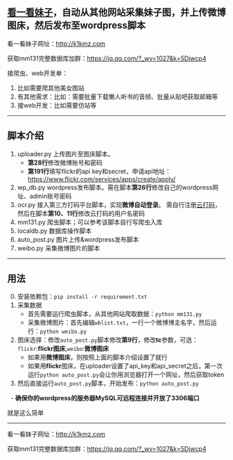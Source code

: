## [看一看妹子](http://k1kmz.com)，自动从其他网站采集妹子图，并上传微博图床，然后发布至wordpress脚本

看一看妹子网址：http://k1kmz.com

获取mm131完整数据库加群：https://jq.qq.com/?_wv=1027&k=5Djwcp4

接爬虫、web开发单：
1. 比如需要爬其他美女图站
2. 有其他需求：比如：需要批量下载懒人听书的音频、批量从贴吧获取邮箱等
3. 接web开发：比如需要仿站等


----

## 脚本介绍

1. uploader.py 上传图片至图床脚本。
    - **第28行**修改微博账号和密码
    - **第191行**填写flickr的api key和secret，申请api地址：https://www.flickr.com/services/apps/create/apply/
2. wp_db.py wordpress发布脚本。需在脚本**第26行**修改自己的wordpress网址、admin账号密码
3. ocr.py 接入第三方打码平台脚本，实现**微博自动登录**。 需自行注册[云打码](http://yundama.com)，然后在脚本**第10、11行**修改云打码的用户名密码
4. mm131.py 爬虫脚本；可以参考该脚本自行写爬虫入库
5. localdb.py 数据库操作脚本
6. auto_post.py 图片上传&wordpress发布脚本
7. weibo.py 采集微博图片的脚本

----

## 用法

0. 安装依赖包：`pip install -r requirement.txt`
1. 采集数据
    - 首先需要运行爬虫脚本，从其他网站爬取数据：`python mm131.py`
    - 采集微博图片：首先编辑`wblist.txt`，一行一个微博博主名字，然后运行：`python weibo.py`
2. 图床选择：修改`auto_post.py`脚本修改**第9行**，修改**tc**参数，可选：`flickr`:**flickr图床**,`weibo`:**微博图床**
    - 如果用**微博图床**，则按照上面的脚本介绍设置了就行
    - 如果用**flickr**图床，在uploader设置了api_key和api_secret之后，第一次运行`python auto_post.py`会让你用浏览器打开一个网址，然后获取token
2. 然后直接运行`auto_post.py`脚本，开始发布：`python auto_post.py`

    - **确保你的wordpress的服务器MySQL可远程连接并开放了3306端口**

就是这么简单


----

看一看妹子网址：http://k1kmz.com


获取mm131完整数据库加群：https://jq.qq.com/?_wv=1027&k=5Djwcp4

